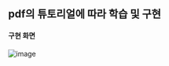 ## pdf의 튜토리얼에 따라 학습 및 구현


#### 구현 화면
![image](https://github.com/Choijake/game-programming/assets/107412414/30876295-cf11-497b-8bb1-d88ba3522d63)

